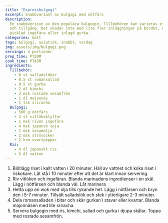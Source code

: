 ```yaml
---
title: "Expressbulgogi"
excerpt: Snabbvariant av bulgogi med nötfärs
description:
  En snabbversion av den populära bulgogin. Tillbehören kan varieras efter smak
  och tillgång. Det skadar inte med lite fler inläggningar på bordet, exempelvis
  picklad ingefära eller inlagd gurka.
categories: kött
tags: bulgogi, asiatisk, snabbt, vardag
img: assets/img/bulgogi.png
servings: 4 portioner
prep_time: PT20M
cook_time: PT45M
ingredients:
  Tillbehör:
    - 6 st salladslökar
    - 0.5 st romansallad
    - 0.5 st gurka
    - 2 dl kimchi
    - 2 msk rostade sesamfrön
    - 1 dl majonnäs
    - 1 tsk sriracha
  Bulgogi:
    - 500 g nötfärs
    - 3 st vitlöksklyftor
    - 1 msk riven ingefära
    - 4 msk japansk soja
    - 1 msk sesamolja
    - 2 msk strösocker
    - 2 krm svartpeppar
  Ris:
    - 4 dl japanskt ris
    - 5 dl vatten
---
```


1. Blötlägg riset i kallt vatten i 20 minuter. Häll av vattnet och koka riset i
   riskokare. Låt stå i 10 minuter efter att det är klart innan servering.
2. Riv vitlöken och ingefäran. Blanda marinadens ingredienser i en skål. Lägg i
   nötfärsen och blanda väl. Låt marinera
3. Hetta upp en wok med olja tills rykande het. Lägg i nötfärsen och bryn den i
   5-7 minuter. Tillsätt salladslök och stek i ytterligare 2-3 minuter.
4. Dela romansalladen i bitar och skär gurkan i stavar eller kvartar. Blanda
   majonnäsen med lite sriracha.
5. Servera bulgogin med ris, kimchi, sallad och gurka i djupa skålar. Toppa med
   rostade sesamfrön.
